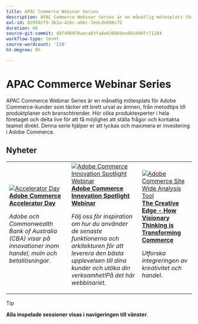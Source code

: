 ```yaml
---
title: APAC Commerce Webinar Series
description: APAC Commerce Webinar Series är en månatlig mötesplats för Adobe Commerce-kunder som täcker ett brett urval av ämnen, från metodtips till produktplaner och branschtrender.
exl-id: 829502f9-3b2a-426c-a06c-7edcde000c72
duration: 66
source-git-commit: d8f496970aeca03fa8e03986dea903409fc71284
workflow-type: tm+mt
source-wordcount: '210'
ht-degree: 0%

---
```


# APAC Commerce Webinar Series

APAC Commerce Webinar Series är en månatlig mötesplats för Adobe Commerce-kunder som täcker ett brett urval av ämnen, från metodtips till produktplaner och branschtrender. Hör olika produktexperter i hela företaget och delta live för att få möjlighet att ställa frågor och kontakta teamet direkt. Denna serie hjälper er att lyckas och maximera er investering i Adobe Commerce.

## Nyheter

<table>
<tr>
  <td>
    <a href="https://experienceleague.adobe.com/docs/events/apac-commerce-recordings/2024/accelerator-day/overview.html">
      <img alt="Accelerator Day" src="https://video.tv.adobe.com/v/3429276?format=jpeg" />
    </a>
     <div>
      <a href="https://experienceleague.adobe.com/docs/events/apac-commerce-recordings/2024/accelerator-day/overview.html">
        <strong>Adobe Commerce Accelerator Day</strong>
      </a>
    </div>
    <p>
    <em>Adobe och Commonwealth Bank of Australia (CBA) visar på innovationer inom handel, moln och betallösningar.</em>
    <p>
  </td>
  <td>
    <a href="https://experienceleague.adobe.com/docs/events/apac-commerce-recordings/2024/innovation-spotlight.html">
      <img alt="Adobe Commerce Innovation Spotlight Webinar" src="https://video.tv.adobe.com/v/3427965?format=jpeg" />
    </a>
     <div>
      <a href="https://experienceleague.adobe.com/docs/events/apac-commerce-recordings/2024/innovation-spotlight.html">
        <strong>Adobe Commerce Innovation Spotlight Webinar</strong>
      </a>
    </div>
    <p>
    <em>Följ oss för inspiration om hur du använder de senaste funktionerna och arkitekturen för att leverera den bästa upplevelsen till dina kunder och utöka din verksamhet!På det här webbinariet.</em>
    <p>
  </td> 
  <td>
    <a href="https://experienceleague.adobe.com/docs/events/apac-commerce-recordings/2024/visionary-thinking.html">
      <img alt="Adobe Commerce Site Wide Analysis Tool" src="https://video.tv.adobe.com/v/3428818?format=jpeg" />
    </a>
     <div>
      <a href="https://experienceleague.adobe.com/docs/events/apac-commerce-recordings/2024/visionary-thinking.html">
        <strong>The Creative Edge - How Visionary Thinking is Transforming Commerce</strong>
      </a>
    </div>
    <p>
    <em>Utforska integreringen av kreativitet och handel.</em>
    <p>
  </td>
</tr>
</table>

>[!TIP]
>
>**Alla inspelade sessioner visas i navigeringen till vänster**.

